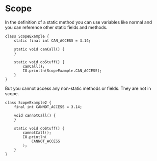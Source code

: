 # Scope

In the definition of a static method you can use variables like normal
and you can reference other static fields and methods.

```java,no_run
class ScopeExample {
    static final int CAN_ACCESS = 3.14;

    static void canCall() {
    }

    static void doStuff() {
        canCall();
        IO.println(ScopeExample.CAN_ACCESS);
    }
}
```

But you cannot access any non-static methods or fields. They are not in scope.

```java,no_run,does_not_compile
class ScopeExample2 {
    final int CANNOT_ACCESS = 3.14;

    void cannotCall() {
    }

    static void doStuff() {
        cannotCall();
        IO.println(
            CANNOT_ACCESS
        );
    }
}
```
